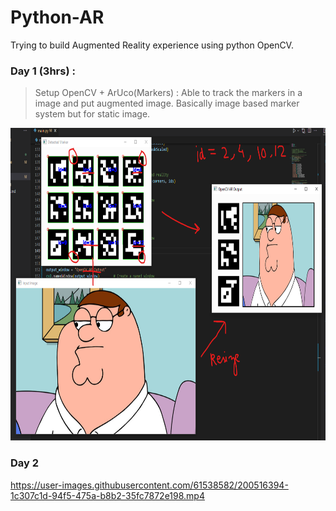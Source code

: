 # Python-AR
Trying to build Augmented Reality experience using python OpenCV.

### Day 1 (3hrs) : 
> Setup OpenCV + ArUco(Markers) : Able to track the markers in a image and put augmented image. Basically image based marker system but for static image. <br>
<img width=850 height=500 src = "Result/day1.png">

### Day 2

https://user-images.githubusercontent.com/61538582/200516394-1c307c1d-94f5-475a-b8b2-35fc7872e198.mp4

